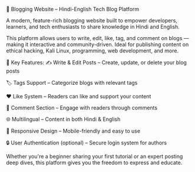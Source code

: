 📝 Blogging Website – Hindi-English Tech Blog Platform

A modern, feature-rich blogging website built to empower developers, learners, and tech enthusiasts to share knowledge in Hindi and English.

This platform allows users to write, edit, like, tag, and comment on blogs — making it interactive and community-driven. Ideal for publishing content on ethical hacking, Kali Linux, programming, web development, and more.

🔑 Key Features:
✍️ Write & Edit Posts – Create, update, or delete your blog posts

🏷️ Tags Support – Categorize blogs with relevant tags

❤️ Like System – Readers can like and support your content

💬 Comment Section – Engage with readers through comments

🌐 Multilingual – Content in both Hindi & English

📱 Responsive Design – Mobile-friendly and easy to use

🔒 User Authentication (optional) – Secure login system for authors

Whether you're a beginner sharing your first tutorial or an expert posting deep dives, this platform gives you the freedom to express and educate.